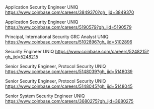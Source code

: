 Application Security Engineer UNIQ https://www.coinbase.com/careers/3849370?gh_jid=3849370

Application Security Engineer UNIQ https://www.coinbase.com/careers/5190579?gh_jid=5190579

Principal, International Security GRC Analyst UNIQ https://www.coinbase.com/careers/5102896?gh_jid=5102896

Security Engineer UNIQ https://www.coinbase.com/careers/5248215?gh_jid=5248215

Senior Security Engineer, Protocol Security UNIQ https://www.coinbase.com/careers/5148039?gh_jid=5148039

Senior Security Engineer, Protocol Security UNIQ https://www.coinbase.com/careers/5148045?gh_jid=5148045

Senior System Security Engineer UNIQ https://www.coinbase.com/careers/3680275?gh_jid=3680275

